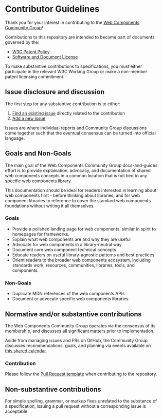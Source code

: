 # Contributor Guidelines

Thank you for your interest in contributing to the [Web Components Community Group](https://www.w3.org/community/webcomponents/)!

Contributions to this repository are intended to become part of documents governed by the:

  * [W3C Patent Policy](https://www.w3.org/Consortium/Patent-Policy-20200915/)
  * [Software and Document License](https://www.w3.org/Consortium/Legal/copyright-software)

To make substantive contributions to specifications, you must either participate
in the relevant W3C Working Group or make a non-member patent licensing commitment.

## Issue disclosure and discussion

The first step for any substantive contribution is to either:

  1. [Find an existing issue](https://github.com/w3c/csswg-drafts/issues) directly related to the contribution
  2. [Add a new issue](https://github.com/w3c/csswg-drafts/issues/new)

Issues are where individual reports and Community Group discussions come together such
that the eventual consensus can be turned into official language.

## Goals and Non-Goals

The main goal of the Web Components Community Group docs-and-guides effort is to provide explaination, advocacy, and documentation of shared web components concepts in a common location that is not tied to any specific web components library.

This documentation should be ideal for readers interested in learning about web components first - before thinking about libraries; and for web component libraries to reference to cover the standard web components foundations without writing it all themselves.

### Goals
* Provide a polished landing page for web components, similar in spirit to homepages for frameworks.
* Explain what web components are and why they are useful
* Advocate for web components in a library-neutral way
* Document core web component technical concepts
* Educate readers on useful library-agnostic patterns and best practices
* Orient readers to the broader web components ecosystem, including standards work, resources, communities, libraries, tools, and components.

### Non-Goals
* Duplicate MDN references of the web components APIs
* Document or advocate specific web components libraries

## Normative and/or substantive contributions

The Web Components Community Group operates via the consensus of its membership, and discusses all significant matters prior to implementation.

Aside from managing issues and PRs on GitHub, the Community Group discusses recommendations, goals, and planning via events available on [this shared calendar](https://calendar.google.com/calendar/u/0/embed?src=o25bim5rvcu42mfnqilirpmp44@group.calendar.google.com).

### Contribution

Please follow the [Pull Request template](https://github.com/w3c/csswg-drafts/blob/master/.github/PULL_REQUEST_TEMPLATE.md) when contributing to the repository.

## Non-substantive contributions

For simple spelling, grammar, or markup fixes unrelated to the substance of a
specification, issuing a pull request without a corresponding issue is acceptable.

